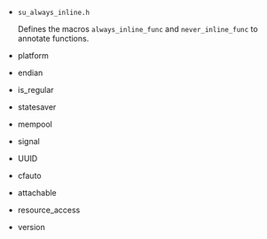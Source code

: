 * `su_always_inline.h`

  Defines the macros `always_inline_func` and `never_inline_func` to annotate functions.

* platform
* endian
* is_regular
* statesaver
* mempool
* signal
* UUID
* cfauto
* attachable
* resource_access
* version

